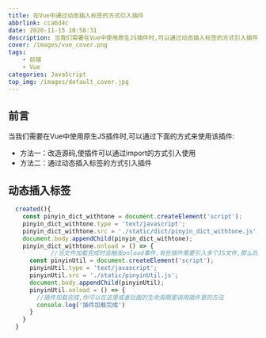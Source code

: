 ```yaml
---
title: 在Vue中通过动态插入标签的方式引入插件
abbrlink: cca6d4c
date: 2020-11-15 10:58:31
description: 当我们需要在Vue中使用原生JS插件时,可以通过动态插入标签的方式引入插件。
cover: /images/vue_cover.png
tags:
	- 前端
	- Vue
categories: JavaScript
top_img: /images/default_cover.jpg
---
```

## 前言
当我们需要在Vue中使用原生JS插件时,可以通过下面的方式来使用该插件:
* 方法一：改造源码,使插件可以通过import的方式引入使用
* 方法二：通过动态插入标签的方式引入插件

## 动态插入标签
```JavaScript
  created(){
    const pinyin_dict_withtone = document.createElement('script');
    pinyin_dict_withtone.type = 'text/javascript';
    pinyin_dict_withtone.src = './static/dict/pinyin_dict_withtone.js';
    document.body.appendChild(pinyin_dict_withtone);
    pinyin_dict_withtone.onload = () => {
			//当文件加载完成时会触发onload事件,有些插件需要引入多个JS文件,那么则在下面继续引入依赖该文件的文件
      const pinyinUtil = document.createElement('script');
      pinyinUtil.type = 'text/javascript';
      pinyinUtil.src = './static/pinyinUtil.js';
      document.body.appendChild(pinyinUtil);
      pinyinUtil.onload = () => {
        //插件加载完成,你可以在这里或者后面的生命周期里调用插件里的方法
        console.log('插件加载完成')
      }
    }
  }
```